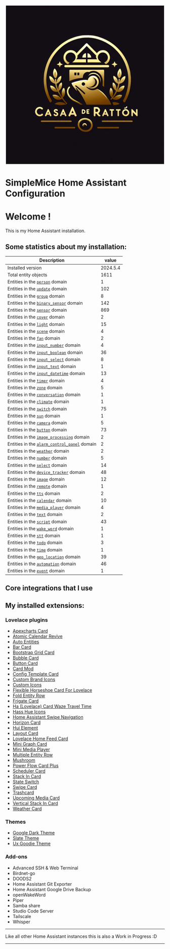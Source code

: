 <p align="center">
  <img width="500" height="500" src="https://github.com/simplemice/home_assistant/blob/main/screenshot/logo.jpg">

# SimpleMice Home Assistant Configuration

</p>


# Welcome !

This is my Home Assistant installation.

## Some statistics about my installation:

Description | value
--|--
Installed version | 2024.5.4
Total entity objects | 1611
Entities in the [`person`](https://www.home-assistant.io/components/person) domain | 1
Entities in the [`update`](https://www.home-assistant.io/components/update) domain | 102
Entities in the [`group`](https://www.home-assistant.io/components/group) domain | 8
Entities in the [`binary_sensor`](https://www.home-assistant.io/components/binary_sensor) domain | 142
Entities in the [`sensor`](https://www.home-assistant.io/components/sensor) domain | 869
Entities in the [`cover`](https://www.home-assistant.io/components/cover) domain | 2
Entities in the [`light`](https://www.home-assistant.io/components/light) domain | 15
Entities in the [`scene`](https://www.home-assistant.io/components/scene) domain | 4
Entities in the [`fan`](https://www.home-assistant.io/components/fan) domain | 2
Entities in the [`input_number`](https://www.home-assistant.io/components/input_number) domain | 4
Entities in the [`input_boolean`](https://www.home-assistant.io/components/input_boolean) domain | 36
Entities in the [`input_select`](https://www.home-assistant.io/components/input_select) domain | 8
Entities in the [`input_text`](https://www.home-assistant.io/components/input_text) domain | 1
Entities in the [`input_datetime`](https://www.home-assistant.io/components/input_datetime) domain | 13
Entities in the [`timer`](https://www.home-assistant.io/components/timer) domain | 4
Entities in the [`zone`](https://www.home-assistant.io/components/zone) domain | 5
Entities in the [`conversation`](https://www.home-assistant.io/components/conversation) domain | 1
Entities in the [`climate`](https://www.home-assistant.io/components/climate) domain | 1
Entities in the [`switch`](https://www.home-assistant.io/components/switch) domain | 75
Entities in the [`sun`](https://www.home-assistant.io/components/sun) domain | 1
Entities in the [`camera`](https://www.home-assistant.io/components/camera) domain | 5
Entities in the [`button`](https://www.home-assistant.io/components/button) domain | 73
Entities in the [`image_processing`](https://www.home-assistant.io/components/image_processing) domain | 2
Entities in the [`alarm_control_panel`](https://www.home-assistant.io/components/alarm_control_panel) domain | 2
Entities in the [`weather`](https://www.home-assistant.io/components/weather) domain | 2
Entities in the [`number`](https://www.home-assistant.io/components/number) domain | 5
Entities in the [`select`](https://www.home-assistant.io/components/select) domain | 14
Entities in the [`device_tracker`](https://www.home-assistant.io/components/device_tracker) domain | 48
Entities in the [`image`](https://www.home-assistant.io/components/image) domain | 12
Entities in the [`remote`](https://www.home-assistant.io/components/remote) domain | 1
Entities in the [`tts`](https://www.home-assistant.io/components/tts) domain | 2
Entities in the [`calendar`](https://www.home-assistant.io/components/calendar) domain | 10
Entities in the [`media_player`](https://www.home-assistant.io/components/media_player) domain | 4
Entities in the [`text`](https://www.home-assistant.io/components/text) domain | 2
Entities in the [`script`](https://www.home-assistant.io/components/script) domain | 43
Entities in the [`wake_word`](https://www.home-assistant.io/components/wake_word) domain | 1
Entities in the [`stt`](https://www.home-assistant.io/components/stt) domain | 1
Entities in the [`todo`](https://www.home-assistant.io/components/todo) domain | 3
Entities in the [`time`](https://www.home-assistant.io/components/time) domain | 1
Entities in the [`geo_location`](https://www.home-assistant.io/components/geo_location) domain | 39
Entities in the [`automation`](https://www.home-assistant.io/components/automation) domain | 46
Entities in the [`event`](https://www.home-assistant.io/components/event) domain | 1

## Core integrations that I use

## My installed extensions:

### Lovelace plugins
- [Apexcharts Card](https://github.com/RomRider/apexcharts-card)
- [Atomic Calendar Revive](https://github.com/totaldebug/atomic-calendar-revive)
- [Auto Entities](https://github.com/thomasloven/lovelace-auto-entities)
- [Bar Card](https://github.com/custom-cards/bar-card)
- [Bootstrap Grid Card](https://github.com/ownbee/bootstrap-grid-card)
- [Bubble Card](https://github.com/Clooos/Bubble-Card)
- [Button Card](https://github.com/custom-cards/button-card)
- [Card Mod](https://github.com/thomasloven/lovelace-card-mod)
- [Config Template Card](https://github.com/iantrich/config-template-card)
- [Custom Brand Icons](https://github.com/elax46/custom-brand-icons)
- [Custom Icons](https://github.com/Mariusthvdb/custom-icons)
- [Flexible Horseshoe Card For Lovelace](https://github.com/AmoebeLabs/flex-horseshoe-card)
- [Fold Entity Row](https://github.com/thomasloven/lovelace-fold-entity-row)
- [Frigate Card](https://github.com/dermotduffy/frigate-hass-card)
- [Ha (Lovelace) Card Waze Travel Time](https://github.com/r-renato/ha-card-waze-travel-time)
- [Hass Hue Icons](https://github.com/arallsopp/hass-hue-icons)
- [Home Assistant Swipe Navigation](https://github.com/zanna-37/hass-swipe-navigation)
- [Horizon Card](https://github.com/rejuvenate/lovelace-horizon-card)
- [Hui Element](https://github.com/thomasloven/lovelace-hui-element)
- [Layout Card](https://github.com/thomasloven/lovelace-layout-card)
- [Lovelace Home Feed Card](https://github.com/gadgetchnnel/lovelace-home-feed-card)
- [Mini Graph Card](https://github.com/kalkih/mini-graph-card)
- [Mini Media Player](https://github.com/kalkih/mini-media-player)
- [Multiple Entity Row](https://github.com/benct/lovelace-multiple-entity-row)
- [Mushroom](https://github.com/piitaya/lovelace-mushroom)
- [Power Flow Card Plus](https://github.com/flixlix/power-flow-card-plus)
- [Scheduler Card](https://github.com/nielsfaber/scheduler-card)
- [Stack In Card](https://github.com/custom-cards/stack-in-card)
- [State Switch](https://github.com/thomasloven/lovelace-state-switch)
- [Swipe Card](https://github.com/bramkragten/swipe-card)
- [Trashcard](https://github.com/idaho/hassio-trash-card)
- [Upcoming Media Card](https://github.com/NemesisRE/upcoming-media-card)
- [Vertical Stack In Card](https://github.com/ofekashery/vertical-stack-in-card)
- [Weather Card](https://github.com/bramkragten/weather-card)

### Themes
- [Google Dark Theme](https://github.com/pacjo/google_dark_animated)
- [Slate Theme](https://github.com/seangreen2/slate_theme)
- [Ux Goodie Theme](https://github.com/fi-sch/ux_goodie_theme)

### Add-ons
- Advanced SSH & Web Terminal
- Birdnet-go
- DOODS2
- Home Assistant Git Exporter
- Home Assistant Google Drive Backup
- openWakeWord
- Piper
- Samba share
- Studio Code Server
- Tailscale
- Whisper

***

Like all other Home Assistant instances this is also a Work in Progress :D

***
